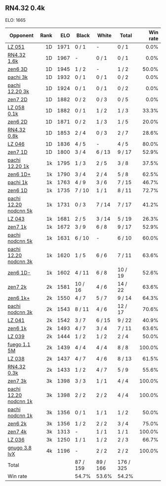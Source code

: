 ## RN4.32 0.4k ##

ELO: 1665

Opponent | Rank | ELO | Black | White | Total | Win rate
---------|-----:|----:|-------|-------|-------|-------:
[LZ 051](LZ%20051.md) | 1D | 1971 | 0 / 1 | - | 0 / 1 | 0.0%
[RN4.32 1.6k](RN4.32%201.6k.md) | 1D | 1967 | - | 0 / 1 | 0 / 1 | 0.0%
[zen6 3D](zen6%203D.md) | 1D | 1945 | 1 / 2 | - | 1 / 2 | 50.0%
[pachi 3k](pachi%203k.md) | 1D | 1932 | 0 / 1 | 0 / 1 | 0 / 2 | 0.0%
[pachi 12.20 3k](pachi%2012.20%203k.md) | 1D | 1924 | 0 / 1 | 0 / 1 | 0 / 2 | 0.0%
[zen7 2D](zen7%202D.md) | 1D | 1882 | 0 / 2 | 0 / 3 | 0 / 5 | 0.0%
[LZ 058 0.1k](LZ%20058%200.1k.md) | 1D | 1882 | 0 / 1 | 1 / 2 | 1 / 3 | 33.3%
[zen6 2D](zen6%202D.md) | 1D | 1871 | 0 / 2 | 1 / 3 | 1 / 5 | 20.0%
[RN4.32 0.8k](RN4.32%200.8k.md) | 1D | 1853 | 2 / 4 | 0 / 3 | 2 / 7 | 28.6%
[LZ 046](LZ%20046.md) | 1D | 1836 | 4 / 5 | - | 4 / 5 | 80.0%
[zen7 1D](zen7%201D.md) | 1D | 1800 | 3 / 4 | 6 / 13 | 9 / 17 | 52.9%
[pachi 12.20 1k](pachi%2012.20%201k.md) | 1k | 1795 | 1 / 3 | 2 / 5 | 3 / 8 | 37.5%
[zen6 1D+](zen6%201D+.md) | 1k | 1790 | 3 / 4 | 2 / 4 | 5 / 8 | 62.5%
[pachi 1k](pachi%201k.md) | 1k | 1763 | 4 / 9 | 3 / 6 | 7 / 15 | 46.7%
[zen6 1D](zen6%201D.md) | 1k | 1735 | 7 / 10 | 1 / 1 | 8 / 11 | 72.7%
[pachi 12.20 nodcnn 5k](pachi%2012.20%20nodcnn%205k.md) | 1k | 1731 | 0 / 3 | 7 / 14 | 7 / 17 | 41.2%
[LZ 043](LZ%20043.md) | 1k | 1681 | 2 / 5 | 3 / 14 | 5 / 19 | 26.3%
[zen7 1k](zen7%201k.md) | 1k | 1672 | 3 / 9 | 6 / 8 | 9 / 17 | 52.9%
[pachi nodcnn 5k](pachi%20nodcnn%205k.md) | 1k | 1631 | 6 / 10 | - | 6 / 10 | 60.0%
[pachi 12.20 nodcnn 3k](pachi%2012.20%20nodcnn%203k.md) | 1k | 1620 | 1 / 5 | 6 / 6 | 7 / 11 | 63.6%
[zen6 1D-](zen6%201D-.md) | 1k | 1602 | 4 / 11 | 6 / 8 | 10 / 19 | 52.6%
[zen7 2k](zen7%202k.md) | 2k | 1581 | 10 / 16 | 4 / 6 | 14 / 22 | 63.6%
[zen6 1k+](zen6%201k+.md) | 2k | 1550 | 4 / 7 | 5 / 7 | 9 / 14 | 64.3%
[pachi nodcnn 3k](pachi%20nodcnn%203k.md) | 2k | 1543 | 8 / 11 | 4 / 6 | 12 / 17 | 70.6%
[LZ 041](LZ%20041.md) | 2k | 1542 | 3 / 7 | 6 / 15 | 9 / 22 | 40.9%
[zen6 1k](zen6%201k.md) | 2k | 1493 | 4 / 7 | 3 / 4 | 7 / 11 | 63.6%
[LZ 039](LZ%20039.md) | 2k | 1444 | 1 / 2 | 1 / 2 | 2 / 4 | 50.0%
[fuego 1.1 5M](fuego%201.1%205M.md) | 2k | 1439 | 4 / 4 | 4 / 4 | 8 / 8 | 100.0%
[LZ 038](LZ%20038.md) | 2k | 1437 | 4 / 7 | 4 / 6 | 8 / 13 | 61.5%
[RN4.32 0.3k](RN4.32%200.3k.md) | 2k | 1433 | 1 / 2 | 4 / 7 | 5 / 9 | 55.6%
[zen7 3k](zen7%203k.md) | 3k | 1398 | 3 / 3 | 1 / 1 | 4 / 4 | 100.0%
[pachi 12.20 nodcnn 1k](pachi%2012.20%20nodcnn%201k.md) | 3k | 1398 | 2 / 2 | 2 / 2 | 4 / 4 | 100.0%
[pachi nodcnn 1k](pachi%20nodcnn%201k.md) | 3k | 1356 | 0 / 1 | 1 / 1 | 1 / 2 | 50.0%
[zen6 2k](zen6%202k.md) | 3k | 1356 | 1 / 2 | 2 / 2 | 3 / 4 | 75.0%
[zen7 4k](zen7%204k.md) | 3k | 1313 | - | 1 / 1 | 1 / 1 | 100.0%
[LZ 036](LZ%20036.md) | 3k | 1250 | 1 / 1 | 1 / 2 | 2 / 3 | 66.7%
[gnugo 3.8 lvX](gnugo%203.8%20lvX.md) | 4k | 1196 | - | 2 / 2 | 2 / 2 | 100.0%
Total | | | 87 / 159 | 89 / 166 | 176 / 325 | 
Win rate| | | 54.7% | 53.6% | 54.2% | 
